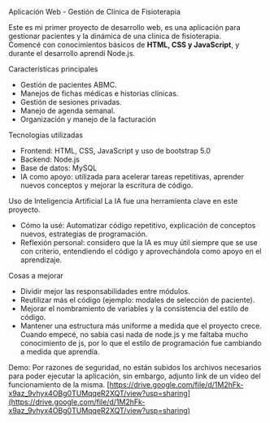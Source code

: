 Aplicación Web - Gestión de Clínica de Fisioterapia

Este es mi primer proyecto de desarrollo web, es una aplicación para gestionar pacientes y la dinámica de una clínica de fisioterapia.  
Comencé con conocimientos básicos de **HTML, CSS y JavaScript**, y durante el desarrollo aprendí Node.js.

Características principales
- Gestión de pacientes ABMC.
- Manejos de fichas médicas e historias clínicas.
- Gestión de sesiones privadas.
- Manejo de agenda semanal.
- Organización y manejo de la facturación

Tecnologías utilizadas
- Frontend: HTML, CSS, JavaScript y uso de bootstrap 5.0
- Backend: Node.js
- Base de datos: MySQL  
- IA como apoyo: utilizada para acelerar tareas repetitivas, aprender nuevos conceptos y mejorar la escritura de código.  

Uso de Inteligencia Artificial
La IA fue una herramienta clave en este proyecto.  
- Cómo la usé: Automatizar código repetitivo, explicación de conceptos nuevos, estrategias de programación.
- Reflexión personal: considero que la IA es muy útil siempre que se use con criterio, entendiendo el código y aprovechándola como apoyo en el aprendizaje.  

Cosas a mejorar
- Dividir mejor las responsabilidades entre módulos.  
- Reutilizar más el código (ejemplo: modales de selección de paciente).  
- Mejorar el nombramiento de variables y la consistencia del estilo de código.  
- Mantener una estructura más uniforme a medida que el proyecto crece. Cuando empecé,
no sabía casi nada de node.js y me faltaba mucho conocimiento de js, por lo que el estilo de programación fue cambiando a medida que aprendía.  

Demo:
Por razones de seguridad, no están subidos los archivos necesarios para poder ejecutar la aplicación, sin embargo, adjunto link de un video del
funcionamiento de la misma.
[https://drive.google.com/file/d/1M2hFk-x9az_9vhyx4OBg0TUMqqeR2XQT/view?usp=sharing](https://drive.google.com/file/d/1M2hFk-x9az_9vhyx4OBg0TUMqqeR2XQT/view?usp=sharing)
